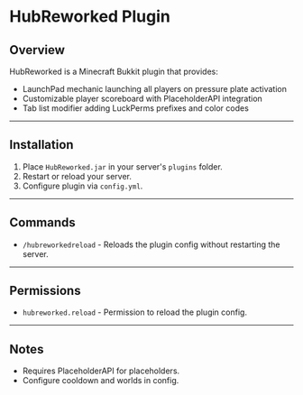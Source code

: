 # HubReworked Plugin

## Overview

HubReworked is a Minecraft Bukkit plugin that provides:

- LaunchPad mechanic launching all players on pressure plate activation
- Customizable player scoreboard with PlaceholderAPI integration
- Tab list modifier adding LuckPerms prefixes and color codes

---

## Installation

1. Place `HubReworked.jar` in your server's `plugins` folder.
2. Restart or reload your server.
3. Configure plugin via `config.yml`.

---

## Commands

- `/hubreworkedreload` - Reloads the plugin config without restarting the server.

---

## Permissions

- `hubreworked.reload` - Permission to reload the plugin config.

---

## Notes

- Requires PlaceholderAPI for placeholders.
- Configure cooldown and worlds in config.
